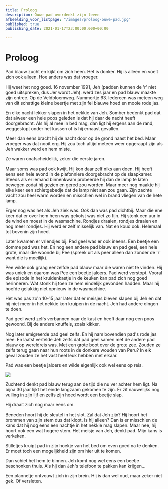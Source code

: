 ```yaml
---
title: Proloog
description: Ouwe pad overdenkt zijn leven
afbeelding_voor_listpage: "/images/proloog-ouwe-pad.jpg"
published: true
publishing_date: 2021-01-17T23:00:00.000+00:00

---
```

# Proloog

Pad blauw zucht en kijkt om zich heen. Het is donker. Hij is alleen en voelt zich ook alleen. Hoe anders was dat vroeger.

Hij weet het nog goed. 16 november 1991, Jeh (padden kunnen de 'r' niet goed uitspreken, dus Jer wordt Jeh). werd zes jaar en pad blauw maakte zijn entree. Op de Veldbloemweg. Nummertje 63. Iedereen was meteen weg van dit schattige kleine beertje met zijn fel blauwe hoed en mooie rode jas.

En elke nacht lekker slapen in het nekkie van Jeh. Somber bedenkt pad dat dat alweer een hele poos geleden is dat hij daar de nacht heeft doorgebracht. Als hij al mee in bed mag, dan ligt hij ergens aan de rand, weggestopt onder het kussen of is hij ernaast gevallen.

Meer dan eens bracht hij de nacht door op de grond naast het bed.  Maar vroeger was dat nooit erg. Hij zou toch altijd meteen weer opgeraapt zijn als Jeh wakker werd en hem miste.

Ze waren onafscheidelijk, zeker die eerste jaren.

Maar soms was pad ook kwijt. Hij kon daar zelf niks aan doen. Hij heeft eens een hele avond in de plafonniere doorgebracht op de slaapkamer. Steeds als er iemand binnenkwam probeerde hij dan de lamp te laten bewegen zodat hij gezien en gered zou worden. Maar meer nog maakte hij elke keer een schietgebedje dat de lamp niet aan zou gaan. Zijn zachte vacht zou heel warm worden en misschien wel in brand vliegen van de hete lamp.

Erger nog was het als Jeh ziek was. Ook dan was pad dichtbij. Maar die ene keer dat er over hem heen was gekotst was niet zo fijn. Hij stonk een uur in de wind en moest in de wasmachine. Rondjes draaien, rondjes draaien en nog meer rondjes. Hij werd er zelf misselijk van. Nat en koud ook. Helemaal tot bovenin zijn hoed.

Later kwamen er vriendjes bij. Pad geel was er ook ineens. Een beetje een domme pad was het. En nog een andere pad blauw en pad geel, een hele grote, maar die woonde bij Pee (spreek uit als peer alleen dan zonder de 'r' want die is moeilijk).

Pee wilde ook graag eenzelfde pad blauw maar die waren niet te vinden. Hij was uniek en daarom was Pee een beetje jaloers. Pad werd verstopt. Vooral die episode in het kruidenkastje in de keuken kan pad zich nog goed herinneren. Wat stonk hij toen ze hem eindelijk gevonden hadden. Maar hij hoefde gelukkig niet opnieuw in de wasmachine.

Het was pas zo'n 10-15 jaar later dat er meisjes bleven slapen bij Jeh en dat hij niet meer in het nekkie kon kruipen in de nacht. Jeh had andere dingen te doen.

Pad geel werd zelfs verbannen naar de kast en heeft daar nog een poos gewoond. Bij de andere knuffels, zoals kikker.

Nog later emigreerde pad geel zelfs. En hij nam bovendien pad's rode jas mee. En laatst vertelde Jeh zelfs dat pad geel samen met de andere pad blauw op wereldreis was. Met een grote boot over de grote zee. Zouden ze zelfs terug gaan naar hun roots in de donkere wouden van Peru? In elk geval zouden ze het vast heel leuk hebben met elkaar.

Pad was een beetje jaloers en wilde eigenlijk ook wel eens op reis. 

![](/images/proloog-ouwe-pad.jpg)

Zuchtend denkt pad blauw terug aan de tijd die nu ver achter hem ligt. Na bijna 30 jaar lijkt het einde langzaam gekomen te zijn. Er zit nauwelijks nog vulling in zijn lijf en zelfs zijn hoed wordt een beetje slap.

Hij draait zich nog maar eens om.

Beneden hoort hij de sleutel in het slot. Zal dat Jeh zijn? Hij hoort het brommen van zijn stem dus dat klopt. Is hij alleen? Dan is er misschien de kans dat hij nog eens een nachtje in het nekkie mag slapen. Maar nee, hij hoort ook een wat hogere stem. Het meisje van Jeh, denkt pad. Mijn kans is verkeken.

Stilletjes kruipt pad in zijn hoekje van het bed om even goed na te denken. Er moet toch een mogelijkheid zijn om hier uit te komen. 

Dan schiet het hem te binnen. Jeh komt nog wel eens een beetje beschonken thuis. Als hij dan Jeh's telefoon te pakken kan krijgen... 

Een plannetje ontvouwt zich in zijn brein. Hij is dan wel oud, maar zeker niet gek. Of versleten.